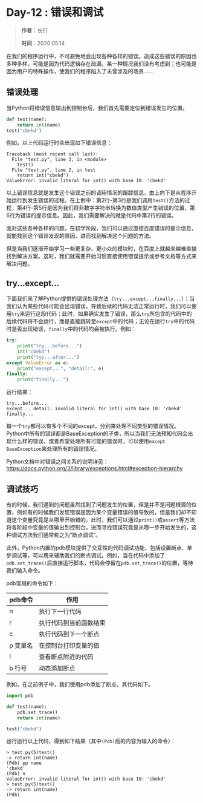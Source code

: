 # Day-12 : 错误和调试

> **作者**：长行
>
> **时间**：2020.05.14

在我们的程序运行中，不可避免地会出现各种各样的错误。造成这些错误的原因也多种多样，可能是因为代码逻辑存在疏漏，某一种情况我们没有考虑到；也可能是因为用户的特殊操作，使我们的程序陷入了未曾涉及的场景……

## 错误处理

当Python将错误信息输出到控制台后，我们首先需要定位到错误发生的位置。

```python
def test(name):
    return int(name)
test("cbekd")
```

例如，以上代码运行时会出现如下错误信息：

```
Traceback (most recent call last):
  File "test.py", line 3, in <module>
    test()
  File "test.py", line 2, in test
    return int("cbekd")
ValueError: invalid literal for int() with base 10: 'cbekd'
```

以上错误信息就是发生这个错误之前的调用情况的跟踪信息，由上向下是从程序开始运行到发生错误的过程。在上例中：第2行-第3行是我们调用```test()```方法的过程，第4行-第5行是因为我们将非数字字符串转换为数值类型产生错误的位置，第6行为错误的提示信息。因此，我们需要解决的就是代码中第2行的错误。

面对这些各种各样的问题，在初学阶段，我们可以通过直接百度错误的提示信息，就能找到这个错误发现的原因，进而找到解决这个问题的方法。

但是当我们逐渐开始学习一些更复杂、更小众的模块时，在百度上就越来越难直接找到解决方案。这时，我们就需要开始习惯直接使用错误提示或参考文档等方式来解决问题。

## try...except...

下面我们来了解Python提供的错误处理方法（```try...except...finally...```）；当我们认为某些代码可能会出现错误，导致后续的代码无法正常运行时，我们可以使用```try```来运行这段代码；此时，如果确实发生了错误，那么```try```所包含的代码中的后续代码将不会运行，而是直接跳转至```except```中的代码；无论在运行```try```中的代码时是否出现错误，```finally```中的代码均会被执行。例如：

```python
try:
    print("try...before...")
    int("cbekd")
    print("tyy...after...")
except ValueError as e:
    print("except...", "detail:", e)
finally:
    print("finally...")
```

运行结果：

```
try...before...
except... detail: invalid literal for int() with base 10: 'cbekd'
finally...
```

每一个```try```都可以有多个不同的except，分别来处理不同类型的错误情况。Python中所有的错误都是BaseException的子类，所以当我们无法预知代码会出现什么样的错误、或者希望处理所有可能的错误时，可以使用```except BaseException```来处理所有的错误情况。

Python文档中对错误之间关系的说明详见：https://docs.python.org/3/library/exceptions.html#exception-hierarchy

## 调试技巧

有的时候，我们遇到的问题虽然找到了问题发生的位置，但是并不是问题根源的位置，例如有的时候我们发现错误是因为某个变量错误的值导致的，但是我们却不知道这个变量究竟是从哪里开始错的。此时，我们可以通过```print()```或```assert```等方法将各阶段中变量的值输出到控制台，进而寻找错误究竟是从哪一步开始发生的，这种调试方法我们通常称之为“断点调试”。

此外，Python内置的pdb模块提供了交互性的代码调试功能，包括设置断点、单步调试等，可以用来辅助我们的断点调试。例如，当在代码中添加了```pdb.set_trace()```后直接运行脚本，代码会停留在```pdb.set_trace()```的位置，等待我们输入命令。

pdb常用的命令如下：

| pdb命令 | 作用 |
| -----| -----|
| n | 执行下一行代码 |
| r | 执行代码到当前函数结束 |
| c | 执行代码到下一个断点 |
| p 变量名 | 在控制台打印变量的值 |
| l | 查看断点附近的代码 |
| b 行号 | 动态添加断点 |

例如，在之前例子中，我们使用pdb添加了断点，其代码如下。

```python
import pdb

def test(name):
    pdb.set_trace()
    return int(name)

test("cbekd")
```

运行运行以上代码，得到如下结果（其中```(Pdb)```后的内容为输入的命令）：

```
> test.py(5)test()
-> return int(name)
(Pdb) pp name
'cbekd'
(Pdb) n
ValueError: invalid literal for int() with base 10: 'cbekd'
> test.py(5)test()
-> return int(name)
(Pdb) 
```

